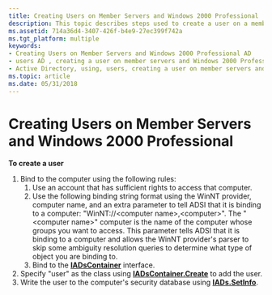 ```yaml
---
title: Creating Users on Member Servers and Windows 2000 Professional
description: This topic describes steps used to create a user on a member server or computer running Windows 2000 Professional.
ms.assetid: 714a36d4-3407-426f-b4e9-27ec399f742a
ms.tgt_platform: multiple
keywords:
- Creating Users on Member Servers and Windows 2000 Professional AD
- users AD , creating a user on member servers and Windows 2000 Professional
- Active Directory, using, users, creating a user on member servers and Windows 2000 Professional
ms.topic: article
ms.date: 05/31/2018
---
```


# Creating Users on Member Servers and Windows 2000 Professional

**To create a user**

1.  Bind to the computer using the following rules:
    1.  Use an account that has sufficient rights to access that computer.
    2.  Use the following binding string format using the WinNT provider, computer name, and an extra parameter to tell ADSI that it is binding to a computer: "WinNT://\<computer name\>,&lt;computer&gt;". The "&lt;computer name&gt;" computer is the name of the computer whose groups you want to access. This parameter tells ADSI that it is binding to a computer and allows the WinNT provider's parser to skip some ambiguity resolution queries to determine what type of object you are binding to.
    3.  Bind to the [**IADsContainer**](/windows/desktop/api/iads/nn-iads-iadscontainer) interface.
2.  Specify "user" as the class using [**IADsContainer.Create**](/windows/desktop/api/iads/nf-iads-iadscontainer-create) to add the user.
3.  Write the user to the computer's security database using [**IADs.SetInfo**](/windows/desktop/api/iads/nf-iads-iads-setinfo).

 

 
